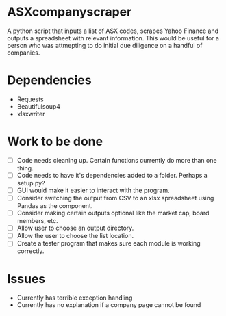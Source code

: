 # ASXcompanyscraper
A python script that inputs a list of ASX codes, scrapes Yahoo Finance and outputs a spreadsheet with relevant information. This would be useful for a person who was attmepting to do initial due diligence on a handful of companies.  

# Dependencies
- Requests
- Beautifulsoup4
- xlsxwriter

# Work to be done
- [ ] Code needs cleaning up. Certain functions currently do more than one thing.
- [ ] Code needs to have it's dependencies added to a folder. Perhaps a setup.py?
- [ ] GUI would make it easier to interact with the program.
- [ ] Consider switching the output from CSV to an xlsx spreadsheet using Pandas as the component.
- [ ] Consider making certain outputs optional like the market cap, board members, etc.
- [ ] Allow user to choose an output directory.
- [ ] Allow the user to choose the list location.
- [ ] Create a tester program that makes sure each module is working correctly.

# Issues
- Currently has terrible exception handling
- Currently has no explanation if a company page cannot be found
